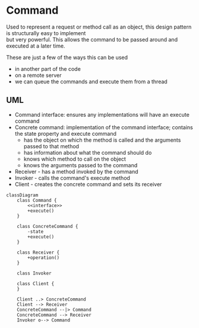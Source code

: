 # Command

Used to represent a request or method call as an object, this design pattern is structurally easy to implement  
but very powerful. This allows the command to be passed around and executed at a later time. 

These are just a few of the ways this can be used
* in another part of the code  
* on a remote server  
* we can queue the commands and execute them from a thread

## UML
* Command interface: ensures any implementations will have an execute command
* Concrete command: implementation of the command interface; contains the state property and execute command
  * has the object on which the method is called and the arguments passed to that method
  * has information about what the command should do
  * knows which method to call on the object 
  * knows the arguments passed to the command
* Receiver - has a method invoked by the command
* Invoker - calls the command's execute method
* Client - creates the concrete command and sets its receiver

```mermaid
classDiagram
    class Command {
        <<interface>>
        +execute()
    }
    
    class ConcreteCommand {
        -state
        +execute()
    }
    
    class Receiver {
        +operation()
    }
    
    class Invoker
    
    class Client {
    }
    
    Client ..> ConcreteCommand
    Client --> Receiver
    ConcreteCommand --|> Command
    ConcreteCommand --> Receiver
    Invoker o--> Command
```
